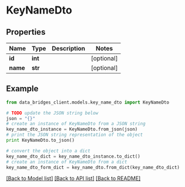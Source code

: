 # KeyNameDto


## Properties

Name | Type | Description | Notes
------------ | ------------- | ------------- | -------------
**id** | **int** |  | [optional] 
**name** | **str** |  | [optional] 

## Example

```python
from data_bridges_client.models.key_name_dto import KeyNameDto

# TODO update the JSON string below
json = "{}"
# create an instance of KeyNameDto from a JSON string
key_name_dto_instance = KeyNameDto.from_json(json)
# print the JSON string representation of the object
print KeyNameDto.to_json()

# convert the object into a dict
key_name_dto_dict = key_name_dto_instance.to_dict()
# create an instance of KeyNameDto from a dict
key_name_dto_form_dict = key_name_dto.from_dict(key_name_dto_dict)
```
[[Back to Model list]](../README.md#documentation-for-models) [[Back to API list]](../README.md#documentation-for-api-endpoints) [[Back to README]](../README.md)


